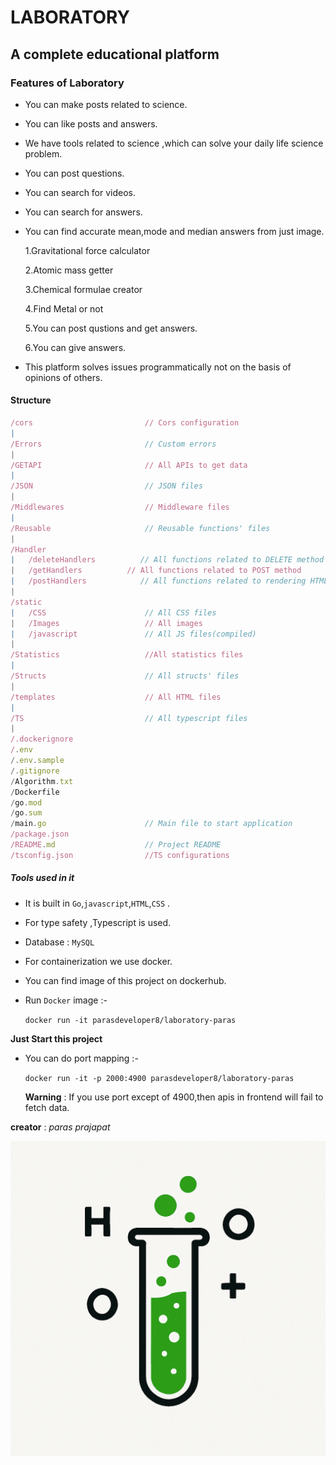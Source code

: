 # LABORATORY

## A complete educational platform

### Features of Laboratory
- You can make posts related to science.
- You can like posts and answers.
- We have tools related to science ,which can solve your daily life science problem.
- You can post questions.
- You can search for videos.
- You can search for answers.
- You can find accurate mean,mode and median answers from just image.
  
  1.Gravitational force calculator
  
  2.Atomic mass getter
  
  3.Chemical formulae creator
  
  4.Find Metal or not

  5.You can post qustions and get answers.

  6.You can give answers.

- This platform solves issues programmatically not on the basis of opinions of others.
  
#### Structure
``` js
/cors                         // Cors configuration
|
/Errors                       // Custom errors
|
/GETAPI                       // All APIs to get data
|
/JSON                         // JSON files
|
/Middlewares                  // Middleware files
|
/Reusable                     // Reusable functions' files
|
/Handler                    
|   /deleteHandlers          // All functions related to DELETE method
|   /getHandlers          // All functions related to POST method
|   /postHandlers            // All functions related to rendering HTML pages
|
/static
|   /CSS                      // All CSS files
|   /Images                   // All images
|   /javascript               // All JS files(compiled)
|
/Statistics                   //All statistics files
|
/Structs                      // All structs' files
|
/templates                    // All HTML files
|
/TS                           // All typescript files
|
/.dockerignore
/.env
/.env.sample
/.gitignore
/Algorithm.txt
/Dockerfile
/go.mod
/go.sum
/main.go                      // Main file to start application
/package.json                  
/README.md                    // Project README
/tsconfig.json                //TS configurations     
```
    
##### Tools used in it
- It is built in `Go`,`javascript`,`HTML`,`CSS` .
- For type safety ,Typescript is used.
- Database : `MySQL`
- For containerization we use docker.
- You can find image of this project on dockerhub.

- Run `Docker` image :-
  
  `docker run -it parasdeveloper8/laboratory-paras`
  
__Just Start this project__

- You can do port mapping :-

  `docker run -it -p 2000:4900 parasdeveloper8/laboratory-paras`

  __Warning__ : If you use port except of 4900,then apis in frontend will fail to fetch data.
  
__creator__ : _paras prajapat_

![Logo](./static/Images/logo.png "Logo")
